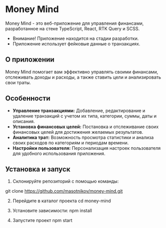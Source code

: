# Money Mind

Money Mind - это веб-приложение для управления финансами, разработанное на стеке TypeScript, React, RTK Query и SCSS.
 - Внимание! Приложение находится на стадии разработки.
- Приложение использует фейковые данные о транзакцияx. 

## О приложении

Money Mind помогает вам эффективно управлять своими финансами, отслеживать доходы и расходы, а также ставить цели и
анализировать свои траты.

## Особенности

- **Управление транзакциями:** Добавление, редактирование и удаление транзакций с учетом их типа, категории, суммы, даты
  и описания.
- **Установка финансовых целей:** Постановка и отслеживание своих финансовых целей для достижения желаемых результатов.
- **Аналитика трат:** Возможность просмотра статистики и анализа своих расходов по категориям и периодам времени.
- **Настройки пользователя:** Персонализация настроек пользователя для удобного использования приложения.

## Установка и запуск

1. Склонируйте репозиторий с помощью команды:

git clone https://github.com/masotnikov/money-mind.git

2. Перейдите в каталог проекта
   cd money-mind

3. Установите зависимости:
   npm install

4. Запустите проект
   npm start

